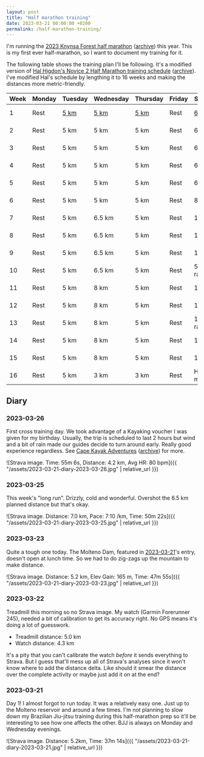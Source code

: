 ```yaml
---
layout: post
title: "Half marathon training"
date: 2023-03-21 00:00:00 +0200
permalink: /half-marathon-training/
---
```


I'm running the [2023 Knynsa Forest half marathon](https://knysnaforestmarathon.co.za/) ([archive](https://archive.ph/Dk0gc)) this year.
This is my first ever half-marathon, so I want to document my training for it.

The following table shows the training plan I'll be following.
It's a modified version of [Hal Higdon's Novice 2 Half Marathon training schedule](https://www.halhigdon.com/training-programs/half-marathon-training/novice-2-half-marathon/) ([archive](https://archive.ph/8PqiF)).
I've modified Hal's schedule by lengthing it to 16 weeks and making the distances more metric-friendly.

| Week | Monday | Tuesday             | Wednesday           | Thursday            | Friday | Saturday              | Sunday       |
| ---- | ------ | ------------------- | ------------------- | ------------------- | ------ | --------------------- | ------------ |
| 1    | Rest   | [5 km](#2023-03-21) | [5 km](#2023-03-22) | [5 km](#2023-03-23) | Rest   | [6.5 km](#2023-03-25) | [60 min cross](#2023-03-26) |
| 2    | Rest   | 5 km                | 5 km                | 5 km                | Rest   | 6.5 km                | 60 min cross |
| 3    | Rest   | 5 km                | 5 km                | 5 km                | Rest   | 6.5 km                | 60 min cross |
| 4    | Rest   | 5 km                | 5 km                | 5 km                | Rest   | 6.5 km                | 60 min cross |
| 5    | Rest   | 5 km                | 5 km                | 5 km                | Rest   | 6.5 km                | 60 min cross |
| 6    | Rest   | 5 km                | 5 km                | 5 km                | Rest   | 8 km                  | 60 min cross |
| 7    | Rest   | 5 km                | 6.5 km              | 5 km                | Rest   | 10 km                 | 60 min cross |
| 8    | Rest   | 5 km                | 6.5 km              | 5 km                | Rest   | 11.5 km               | 60 min cross |
| 9    | Rest   | 5 km                | 6.5 km              | 5 km                | Rest   | 13 km                 | 60 min cross |
| 10   | Rest   | 5 km                | 6.5 km              | 5 km                | Rest   | 5 km race             | 60 min cross |
| 11   | Rest   | 5 km                | 8 km                | 5 km                | Rest   | 14.5 km               | 60 min cross |
| 12   | Rest   | 5 km                | 8 km                | 5 km                | Rest   | 16 km                 | 60 min cross |
| 13   | Rest   | 5 km                | 8 km                | 5 km                | Rest   | 10 km race            | 60 min cross |
| 14   | Rest   | 5 km                | 8 km                | 5 km                | Rest   | 18 km                 | 60 min cross |
| 15   | Rest   | 5 km                | 8 km                | 5 km                | Rest   | 19.5 km               | 60 min cross |
| 16   | Rest   | 5 km                | 3 km                | 3 km                | Rest   | Half marathon         |              |

## Diary

### 2023-03-26

First cross training day.
We took advantage of a Kayaking voucher I was given for my birthday.
Usually, the trip is scheduled to last 2 hours but wind and a bit of rain made our guides decide to turn around early.
Really good experience regardless.
See [Cape Kayak Adventures](https://kayak.co.za/) ([archive](https://archive.ph/DdZzk)) for more.

![Strava image. Time: 55m 6s, Distance: 4.2 km, Avg HR: 80 bpm]({{ "/assets/2023-03-21-diary-2023-03-26.jpg" | relative_url }})

### 2023-03-25

This week's "long run".
Drizzly, cold and wonderful.
Overshot the 6.5 km planned distance but that's okay.

![Strava image. Distance: 7.0 km, Pace: 7:10 /km, Time: 50m 22s]({{ "/assets/2023-03-21-diary-2023-03-25.jpg" | relative_url }})

### 2023-03-23

Quite a tough one today.
The Molteno Dam, featured in [2023-03-21](#2023-03-21)'s entry, doesn't open at lunch time.
So we had to do zig-zags up the mountain to make distance.

![Strava image. Distance: 5.2 km, Elev Gain: 165 m, Time: 47m 55s]({{ "/assets/2023-03-21-diary-2023-03-23.jpg" | relative_url }})

### 2023-03-22

Treadmill this morning so no Strava image.
My watch (Garmin Forerunner 245), needed a bit of calibration to get its accuracy right.
No GPS means it's doing a lot of guesswork.

- Treadmill distance: 5.0 km
- Watch distance: 4.3 km

It's a pity that you can't calibrate the watch _before_ it sends everything to Strava.
But I guess that'll mess up all of Strava's analyses since it won't know where to add the distance delta.
Like should it smear the distance over the complete activity or maybe just add it on at the end?

### 2023-03-21

Day 1!
I almost forgot to run today.
It was a relatively easy one.
Just up to the Molteno reservoir and around a few times.
I'm not planning to slow down my Brazilian Jiu-jitsu training during this half-marathon prep so it'll be interesting to see how one affects the other.
BJJ is always on Monday and Wednesday evenings.

![Strava image. Distance: 5.2km, Time: 37m 14s]({{ "/assets/2023-03-21-diary-2023-03-21.jpg" | relative_url }})
